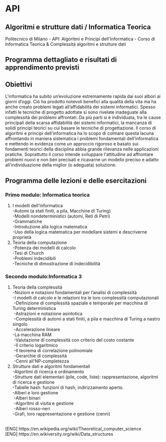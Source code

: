 # API
## Algoritmi e strutture dati / Informatica Teorica

Politecnico di Milano - API: Algoritmi e Principi dell'Informatica - Corso di Informatica Teorica &amp; Complessità algoritmi e strutture dati

## Programma dettagliato e risultati di apprendimento previsti

## Obiettivi
L'informatica ha subito un’evoluzione estremamente rapida dai suoi albori ai giorni d’oggi. Ciò ha prodotto notevoli benefici alla qualità della vita ma ha anche creato problemi legati all’affidabilità dei sistemi informatici. Spesso infatti le tecniche di progetto adottate si sono rivelate inadeguate alla complessità dei problemi affrontati.
Da più parti si è individuata, tra le cause principali della scarsa affidabilità dei sistemi informatici, la mancanza di solidi principi teorici su cui basare le tecniche di progettazione.
Il corso di algoritmi e principi dell'informatica ha lo scopo di colmare questa lacuna affrontando in maniera sistematica i problemi fondamentali dell’informatica e mettendo in evidenza come un approccio rigoroso e basato sui fondamenti teorici della disciplina abbia grande rilevanza nelle applicazioni pratiche. Soprattutto il corso intende sviluppare l'attitudine ad affrontare problemi nuovi e non ben precisati e ricavarne un modello preciso e adatto all'individuazione della miglior (o adeguata) soluzione.
 
## Programma delle lezioni e delle esercitazioni

### Primo modulo: Informatica teorica
1. I modelli dell'informatica <br>
-Automi (a stati finiti, a pila, Macchine di Turing)<br>
-Modelli nondeterministici (automi, Reti di Petri)<br>
-Grammatiche<br>
-Introduzione alla logica matematica <br>
-Uso della logica matematica per modellare sistemi e descriverne proprietà<br>
2. Teoria della computazione<br>
-Potenza dei modelli di calcolo<br>
-Tesi di Church<br>
-Problemi indecidibili<br>
-Tecniche di dimostrazione di indecidibilità<br>

### Secondo modulo:Informatica 3
1. Teoria della complessità<br>
-Nozioni e notazioni fondamentali per l’analisi di complessità<br>
-I modelli di calcolo e le relazioni tra le loro complessità computazionali<br>
&nbsp;-Definizione di complessità spaziale e temporale per macchina di Turing deterministica<br>
&nbsp;-Astrazioni e notazione asintotica<br>
&nbsp;-Complessità di automi a stati finiti, a pila e macchina di Turing a nastro singolo<br>
&nbsp;-Accelerazione lineare<br>
-La macchina RAM<br>
&nbsp;-Valutazione di complessità con criterio del costo costante<br>
&nbsp;-Il criterio logaritmico<br>
&nbsp;-Il teorema di correlazione polinomiale<br>
&nbsp;-Gerarchie di complessità<br>
&nbsp;-Cenni all'NP-completezza<br>
2. Strutture dati e algoritmi fondamentali<br>
-Algoritmi di ricerca e ordinamento<br>
-Strutture dati elementari (pile, code, liste): rappresentazione, algoritmi di ricerca e gestione<br>
-Tabelle hash: funzioni di hash, indirizzamento aperto.<br>
-Alberi e loro gestione<br>
&nbsp;-Alberi binari<br>
&nbsp;-Algoritmi di visita e gestione<br>
&nbsp;-Alberi rosso-neri<br>
-Grafi, loro rappresentazione e gestione (cenni)<br>
<br>
[ENG] https://en.wikipedia.org/wiki/Theoretical_computer_science <br>
[ENG] https://en.wikiversity.org/wiki/Data_structures <br>
